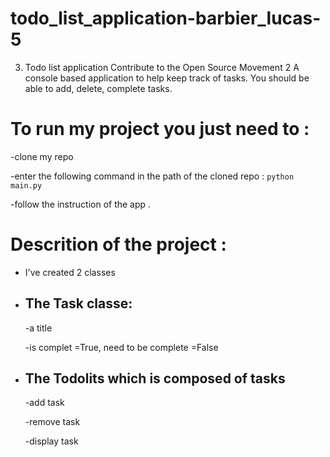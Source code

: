 # todo_list_application-barbier_lucas-5
3. Todo list application Contribute to the Open Source Movement 2 A console based application to help keep track of tasks. You should be able to add, delete, complete tasks.

# To run my project you just need to : 
-clone my repo

-enter the following command in the path of the cloned repo : 
```python main.py```

-follow the instruction of the app .

# Descrition of the project : 
- I've created 2 classes
- ## The Task classe:
    -a title
  
    -is complet =True, need to be complete =False
  
- ## The Todolits which is composed of tasks
    -add task
  
    -remove task
  
    -display task
  
